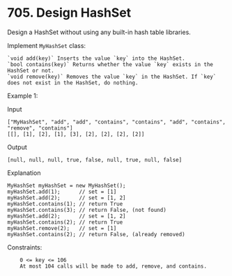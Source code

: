 # 705. Design HashSet

Design a HashSet without using any built-in hash table libraries.

Implement `MyHashSet` class:

    `void add(key)` Inserts the value `key` into the HashSet.
    `bool contains(key)` Returns whether the value `key` exists in the HashSet or not.
    `void remove(key)` Removes the value `key` in the HashSet. If `key` does not exist in the HashSet, do nothing.



Example 1:

Input
```
["MyHashSet", "add", "add", "contains", "contains", "add", "contains", "remove", "contains"]
[[], [1], [2], [1], [3], [2], [2], [2], [2]]
```
Output
```
[null, null, null, true, false, null, true, null, false]
```
Explanation
```
MyHashSet myHashSet = new MyHashSet();
myHashSet.add(1);      // set = [1]
myHashSet.add(2);      // set = [1, 2]
myHashSet.contains(1); // return True
myHashSet.contains(3); // return False, (not found)
myHashSet.add(2);      // set = [1, 2]
myHashSet.contains(2); // return True
myHashSet.remove(2);   // set = [1]
myHashSet.contains(2); // return False, (already removed)
```


Constraints:
```
    0 <= key <= 106
    At most 104 calls will be made to add, remove, and contains.
```


